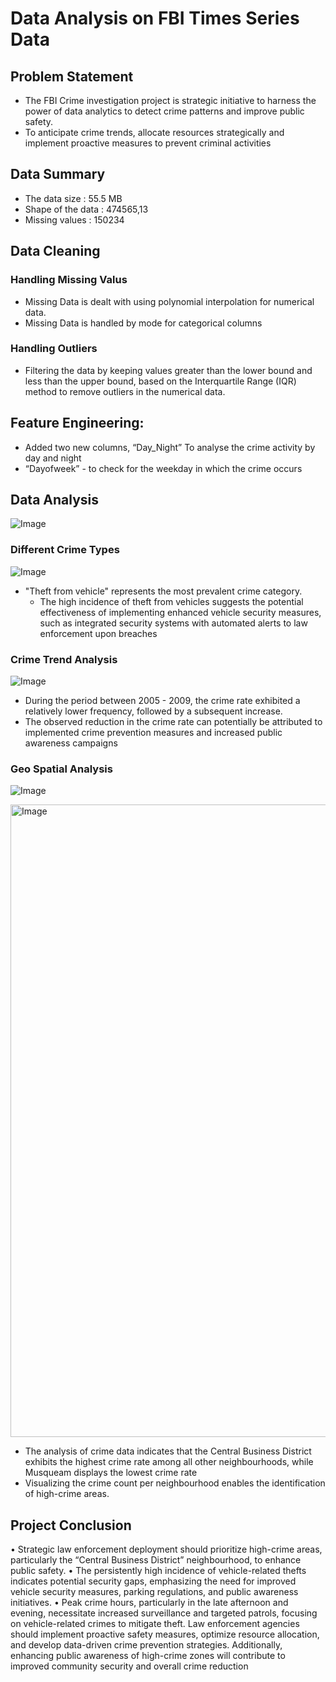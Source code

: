# Data Analysis on FBI Times Series Data

## Problem Statement

* The FBI Crime investigation project is strategic initiative to harness the power of data analytics to detect crime patterns and improve public safety.
* To anticipate crime trends, allocate resources strategically and implement proactive measures to prevent criminal activities

## Data Summary
 * The data size : 55.5 MB
 * Shape of the data : 474565,13 
 * Missing values : 150234

## Data Cleaning 

### Handling Missing Valus

* Missing Data is dealt with using polynomial interpolation for numerical data.
* Missing Data is handled by mode for categorical columns

### Handling Outliers 

* Filtering the data by keeping values greater than the lower bound and less than the upper bound, based on the Interquartile Range (IQR) method to remove outliers in the numerical data.

## Feature Engineering:
* Added two new columns, “Day_Night” To analyse the crime activity by day and night
*  “Dayofweek” - to check for the weekday in which the crime occurs

## Data Analysis

![Image](https://github.com/user-attachments/assets/a3ae1533-9397-4925-aa6c-3e8a5e93c504)


 ### Different Crime Types
 

 ![Image](https://github.com/user-attachments/assets/c9bc3d9a-f84e-4e98-ac3f-17ca5e011301)


 * "Theft from vehicle" represents the most prevalent crime category.
	* The high incidence of theft from vehicles suggests the potential effectiveness of implementing enhanced vehicle security measures, such as integrated security systems with automated alerts to law enforcement upon breaches


### Crime Trend Analysis 



![Image](https://github.com/user-attachments/assets/fd80b376-b528-4b25-be03-48dfc9cae828)

*	During the period between 2005 - 2009, the crime rate exhibited a relatively lower frequency, followed by a subsequent increase.
*	The observed reduction in the crime rate can potentially be attributed to implemented crime prevention measures and increased public awareness campaigns


### Geo Spatial Analysis

![Image](https://github.com/user-attachments/assets/f10a7965-91df-41ce-a84b-0d28c76cdda4)



<img width="1012" alt="Image" src="https://github.com/user-attachments/assets/92310454-41e0-459c-80cc-fbda3f0f06b2" />


*	The analysis of crime data indicates that the Central Business District exhibits the highest crime rate among all other neighbourhoods, while Musqueam displays the lowest crime rate
*	Visualizing the crime count per neighbourhood enables the identification of high-crime areas.

## Project Conclusion

•	Strategic law enforcement deployment should prioritize high-crime areas, particularly the “Central Business District” neighbourhood, to enhance public safety.
•	The persistently high incidence of vehicle-related thefts indicates potential security gaps, emphasizing the need for improved vehicle security measures, parking regulations, and public awareness initiatives.
•	Peak crime hours, particularly in the late afternoon and evening, necessitate increased surveillance and targeted patrols, focusing on vehicle-related crimes to mitigate theft.
Law enforcement agencies should implement proactive safety measures, optimize resource allocation, and develop data-driven crime prevention strategies. Additionally, enhancing public awareness of high-crime zones will contribute to improved community security and overall crime reduction


